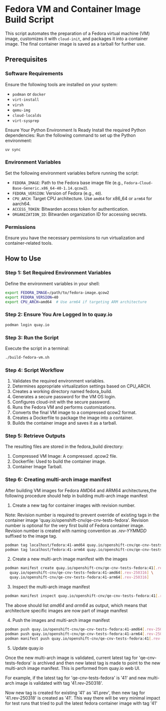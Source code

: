 # Fedora VM and Container Image Build Script

This script automates the preparation of a Fedora virtual machine (VM) image, customizes it with `cloud-init`,
and packages it into a container image.
The final container image is saved as a tarball for further use.

## Prerequisites

### Software Requirements
Ensure the following tools are installed on your system:
- `podman` or `docker`
- `virt-install`
- `virsh`
- `qemu-img`
- `cloud-localds`
- `virt-sysprep`

Ensure Your Python Environment Is Ready
Install the required Python dependencies: Run the following command to set up the Python environment:
```bash
uv sync
```

### Environment Variables
Set the following environment variables before running the script:
- `FEDORA_IMAGE`: Path to the Fedora base image file (e.g., `Fedora-Cloud-Base-Generic.x86_64-40-1.14.qcow2`).
- `FEDORA_VERSION`: Version of Fedora (e.g., `40`).
- `CPU_ARCH`: Target CPU architecture. Use `amd64` for x86_64 or `arm64` for aarch64.
- `ACCESS_TOKEN`: Bitwarden access token for authentication.
- `ORGANIZATION_ID`: Bitwarden organization ID for accessing secrets.

### Permissions
Ensure you have the necessary permissions to run virtualization and container-related tools.

## How to Use

### Step 1: Set Required Environment Variables
Define the environment variables in your shell:
```bash
export FEDORA_IMAGE=/path/to/fedora-image.qcow2
export FEDORA_VERSION=40
export CPU_ARCH=amd64  # Use arm64 if targeting ARM architecture
```

### Step 2: Ensure You Are Logged In to quay.io
```bash
podman login quay.io
```

### Step 3: Run the Script
Execute the script in a terminal:
```bash
./build-fedora-vm.sh
```

### Step 4: Script Workflow
1. Validates the required environment variables.
2. Determines appropriate virtualization settings based on CPU_ARCH.
3. Creates a working directory named fedora_build.
4. Generates a secure password for the VM OS login.
5. Configures cloud-init with the secure password.
6. Runs the Fedora VM and performs customizations.
7. Converts the final VM image to a compressed qcow2 format.
8. Creates a Dockerfile to package the image into a container.
9. Builds the container image and saves it as a tarball.

### Step 5: Retrieve Outputs
The resulting files are stored in the fedora_build directory:
1. Compressed VM Image: A compressed .qcow2 file.
2. Dockerfile: Used to build the container image.
3. Container Image Tarball.

### Step 6: Creating multi-arch image manifest
After building VM images for Fedora AMD64 and ARM64 architectures,the
following procedure should help in building multi-arch image manifest

1. Create a new tag for container images with revision number.

Note: Revision number is required to prevent override of existing tags
in the container image 'quay.io/openshift-cnv/qe-cnv-tests-fedora'.
Revision number is optional for the very first build of Fedora container
image. Revision number is created with naming
convention as *.rev-YYMMDD* suffixed to the image tag.

```bash
podman tag localhost/fedora:41-amd64 quay.io/openshift-cnv/qe-cnv-tests-fedora:41-amd64[.rev-250316]
podman tag localhost/fedora:41-arm64 quay.io/openshift-cnv/qe-cnv-tests-fedora:41-arm64[.rev-250316]
```

2. Create a new multi-arch image manifest with the images
```bash
podman manifest create quay.io/openshift-cnv/qe-cnv-tests-fedora:41[.rev-250316] \
  quay.io/openshift-cnv/qe-cnv-tests-fedora:41-amd64[.rev-250316] \
  quay.io/openshift-cnv/qe-cnv-tests-fedora:41-arm64[.rev-250316]
```

3. Inspect the multi-arch image manifest
```bash
podman manifest inspect quay.io/openshift-cnv/qe-cnv-tests-fedora:41[.rev-250317] | jq '.manifests[]|."platform"|."architecture"'
```
The above should list *amd64* and *arm64* as output, which means that architecture specific images are now part of image
manifest

4. Push the images and multi-arch image manifest
```bash
podman push quay.io/openshift-cnv/qe-cnv-tests-fedora:41-amd64[.rev-250317]
podman push quay.io/openshift-cnv/qe-cnv-tests-fedora:41-arm64[.rev-250317]
podman manifest push quay.io/openshift-cnv/qe-cnv-tests-fedora:41[.rev-250317] --all --format=v2s2
```

5. Update quay.io

Once the new multi-arch image is validated, current latest tag for 'qe-cnv-tests-fedora'
is archived and then new latest tag is made to point to the new multi-arch image manifest.
This is performed from quay.io web UI.

For example, if the latest tag for 'qe-cnv-tests-fedora' is '41'
and new multi-arch image is validated with tag '41.rev-250318'.

Now new tag is created for existing '41' as '41.prev', then new tag for '41.rev-250318' is
created as '41'. This way there will be very minimal impact for test runs that
tried to pull the latest fedora container image with tag '41'
